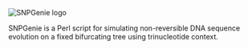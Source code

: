 <img src="https://github.com/chasewnelson/trivolver/blob/master/trivolver_logo.png?raw=true" alt="SNPGenie logo" align="middle">

SNPGenie is a Perl script for simulating non-reversible DNA sequence evolution on a fixed bifurcating tree using trinucleotide context.